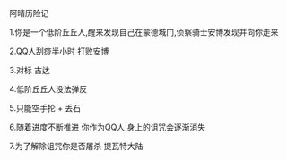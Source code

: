 阿晴历险记

1.你是一个低阶丘丘人,醒来发现自己在蒙德城门,侦察骑士安博发现并向你走来

2.QQ人刮痧半小时 打败安博

3.对标 古达

4.低阶丘丘人没法弹反

5.只能空手抡 + 丢石

6.随着进度不断推进 你作为QQ人 身上的诅咒会逐渐消失

7.为了解除诅咒你是否屠杀 提瓦特大陆

